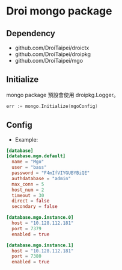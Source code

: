 # Droi mongo package

## Dependency

* github.com/DroiTaipei/droictx
* github.com/DroiTaipei/droipkg
* github.com/DroiTaipei/mgo

## Initialize

mongo package 預設會使用 droipkg.Logger。

```go
err := mongo.Initialize(mgoConfig)
```

## Config

* Example:

```toml
[database]
[database.mgo.default]
  name = "Mgo"
  user = "bass"
  password = "F4mIfVIYGUBYBiQE"
  authdatabase = "admin"
  max_conn = 5
  host_num = 2
  timeout = 30
  direct = false
  secondary = false

[database.mgo.instance.0]
  host = "10.128.112.181"
  port = 7379
  enabled = true

[database.mgo.instance.1]
  host = "10.128.112.181"
  port = 7380
  enabled = true
```